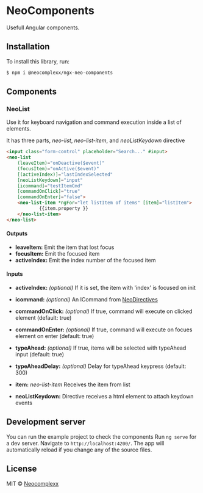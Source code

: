 # NeoComponents

Usefull Angular components.


## Installation

To install this library, run:

```bash
$ npm i @neocomplexx/ngx-neo-components
```

## Components

### NeoList
Use it for keyboard navigation and command execution inside a list of elements. 

It has three parts, *neo-list*, *neo-list-item*, and *neoListKeydown* directive

```html
<input class="form-control" placeholder="Search..." #input>
<neo-list 
    (leaveItem)="onDeactive($event)"
    (focusItem)="onActive($event)"
    [(activeIndex)]="lastIndexSelected"
    [neoListKeydown]="input" 
    [icommand]="testItemCmd"  
    [commandOnClick]="true" 
    [commandOnEnter]="false">
    <neo-list-item *ngFor="let listItem of items" [item]="listItem">
            {{item.property }}
    </neo-list-item>
</neo-list>
```

#### Outputs
- **leaveItem:** Emit the item that lost focus
- **focusItem:** Emit the focused item
- **activeIndex:** Emit the index number of the focused item

#### Inputs
- **activeIndex:** *(optional)* If it is set, the item with 'index' is focused on init
- **icommand:** *(optional)* An ICommand from [NeoDirectives](https://www.npmjs.com/package/@neocomplexx/ngx-neo-directives)
- **commandOnClick:** *(optional)* If true, command will execute on clicked element (default: true)
- **commandOnEnter:** *(optional)* If true, command will execute on focues element on enter (default: true)
- **typeAhead:** *(optional)* If true, items will be selected with typeAhead input (default: true)
- **typeAheadDelay:** *(optional)* Delay for typeAhead keypress (default: 300)

- **item:** *neo-list-item* Receives the item from list

- **neoListKeydown:** Directive receives a html element to attach keydown events

## Development server
You can run the example project to check the components
Run `ng serve` for a dev server. Navigate to `http://localhost:4200/`. The app will automatically reload if you change any of the source files.

## License

MIT © [Neocomplexx](mailto:info@neocomplexx.com)
